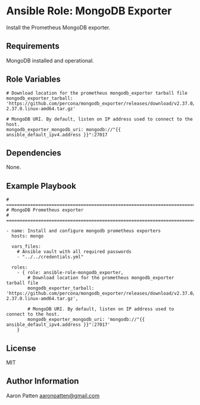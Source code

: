 Ansible Role: MongoDB Exporter
=========

Install the Prometheus MongoDB exporter.

Requirements
------------

MongoDB installed and operational.

Role Variables
--------------

    # Download location for the prometheus mongodb_exporter tarball file
    mongodb_exporter_tarball: 'https://github.com/percona/mongodb_exporter/releases/download/v2.37.0/mongodb_exporter-2.37.0.linux-amd64.tar.gz'

    # MongoDB URI. By default, listen on IP address used to connect to the host.
    mongodb_exporter_mongodb_uri: mongodb://"{{ ansible_default_ipv4.address }}":27017

Dependencies
------------

None.

Example Playbook
----------------

    # ===========================================================================
    # MongoDB Prometheus exporter
    # ===========================================================================

    - name: Install and configure mongodb prometheus exporters
      hosts: mongo

      vars_files:
        # Ansible vault with all required passwords
        - "../../credentials.yml"

      roles:
        - { role: ansible-role-mongodb_exporter,
            # Download location for the prometheus mongodb_exporter tarball file
            mongodb_exporter_tarball: 'https://github.com/percona/mongodb_exporter/releases/download/v2.37.0/mongodb_exporter-2.37.0.linux-amd64.tar.gz',

            # MongoDB URI. By default, listen on IP address used to connect to the host.
            mongodb_exporter_mongodb_uri: 'mongodb://"{{ ansible_default_ipv4.address }}":27017'
        }

License
-------

MIT

Author Information
------------------

Aaron Patten
aaronpatten@gmail.com
